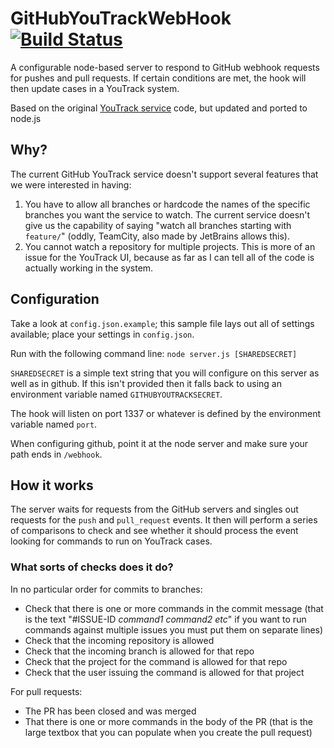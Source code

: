 # GitHubYouTrackWebHook [![Build Status](https://secure.travis-ci.org/hasaki/GitHubYouTrackWebHook.png?branch=master)](http://travis-ci.org/hasaki/GitHubYouTrackWebHook)

A configurable node-based server to respond to GitHub webhook requests for pushes and pull requests. If certain conditions are met, the hook will then update cases in a YouTrack system.

Based on the original [YouTrack service](https://github.com/github/github-services/blob/master/lib/services/you_track.rb) code, but updated and ported to node.js

## Why?

The current GitHub YouTrack service doesn't support several features that we were interested in having:

1. You have to allow all branches or hardcode the names of the specific branches you want the service to watch. The current service doesn't give us the capability of saying "watch all branches starting with `feature/`" (oddly, TeamCity, also made by JetBrains allows this).
2. You cannot watch a repository for multiple projects. This is more of an issue for the YouTrack UI, because as far as I can tell all of the code is actually working in the system.

## Configuration

Take a look at `config.json.example`; this sample file lays out all of settings available; place your settings in `config.json`.

Run with the following command line: `node server.js [SHAREDSECRET]`

`SHAREDSECRET` is a simple text string that you will configure on this server as well as in github.  If this isn't provided then it falls back to using an environment variable named `GITHUBYOUTRACKSECRET`.

The hook will listen on port 1337 or whatever is defined by the environment variable named `port`.

When configuring github, point it at the node server and make sure your path ends in `/webhook`.

## How it works

The server waits for requests from the GitHub servers and singles out requests for the `push` and `pull_request` events.  It then will perform a series of comparisons to check and see whether it should process the event looking for commands to run on YouTrack cases.

### What sorts of checks does it do?

In no particular order for commits to branches:

* Check that there is one or more commands in the commit message (that is the text "#ISSUE-ID *command1* *command2* *etc*" if you want to run commands against multiple issues you must put them on separate lines)
* Check that the incoming repository is allowed
* Check that the incoming branch is allowed for that repo
* Check that the project for the command is allowed for that repo
* Check that the user issuing the command is allowed for that project

For pull requests:

* The PR has been closed and was merged
* That there is one or more commands in the body of the PR (that is the large textbox that you can populate when you create the pull request)

